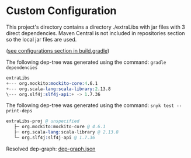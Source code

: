 # Custom Configuration

This project's directory contains a directory ./extraLibs with jar files with 3 direct dependencies. Maven Central is not included in repositories section so the local jar files are used.

([see configurations section in build.gradle](./build.gradle))

The following dep-tree was generated using the command: `gradle dependencies`

```s
extraLibs
+--- org.mockito:mockito-core:4.6.1
+--- org.scala-lang:scala-library:2.13.8
\--- org.slf4j:slf4j-api:+ -> 1.7.36
```

The following dep-tree was generated using the command: `snyk test --print-deps`

```s
extraLibs-proj @ unspecified
   ├─ org.mockito:mockito-core @ 4.6.1
   ├─ org.scala-lang:scala-library @ 2.13.8
   └─ org.slf4j:slf4j-api @ 1.7.36
```

Resolved dep-graph: [dep-graph.json](./dep-graph.json)
